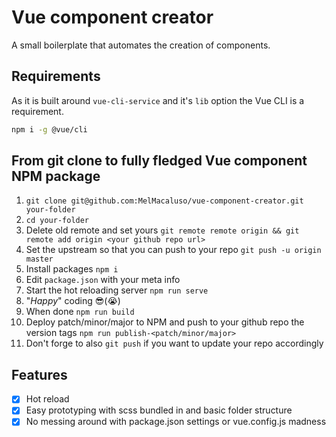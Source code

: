 # Vue component creator

A small boilerplate that automates the creation of components.

## Requirements

As it is built around `vue-cli-service` and it's `lib` option the Vue CLI is a requirement.

```bash
npm i -g @vue/cli
```

## From git clone to fully fledged Vue component NPM package

1.  `git clone git@github.com:MelMacaluso/vue-component-creator.git your-folder`
2.  `cd your-folder`
3.  Delete old remote and set yours `git remote remote origin && git remote add origin <your github repo url>`
4.  Set the upstream so that you can push to your repo `git push -u origin master`
5.  Install packages `npm i`
6.  Edit `package.json` with your meta info
7.  Start the hot reloading server `npm run serve`
8.  "_Happy_" coding 😎(😭)
9.  When done `npm run build`
10. Deploy patch/minor/major to NPM and push to your github repo the version tags `npm run publish-<patch/minor/major>`
11. Don't forge to also `git push` if you want to update your repo accordingly

## Features

- [x] Hot reload
- [x] Easy prototyping with scss bundled in and basic folder structure
- [x] No messing around with package.json settings or vue.config.js madness
